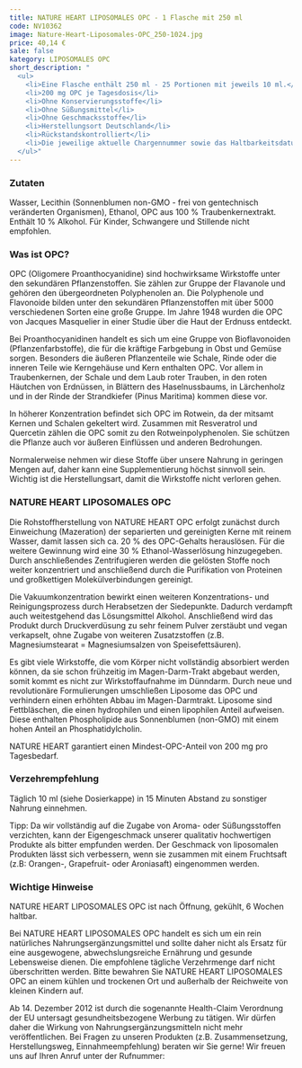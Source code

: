 ```yaml
---
title: NATURE HEART LIPOSOMALES OPC - 1 Flasche mit 250 ml
code: NV10362
image: Nature-Heart-Liposomales-OPC_250-1024.jpg
price: 40,14 €
sale: false
kategory: LIPOSOMALES OPC
short_description: "
  <ul>
    <li>Eine Flasche enthält 250 ml - 25 Portionen mit jeweils 10 ml.</li>
    <li>200 mg OPC je Tagesdosis</li>
    <li>Ohne Konservierungsstoffe</li>
    <li>Ohne Süßungsmittel</li>
    <li>Ohne Geschmacksstoffe</li>
    <li>Herstellungsort Deutschland</li>
    <li>Rückstandskontrolliert</li>
    <li>Die jeweilige aktuelle Chargennummer sowie das Haltbarkeitsdatum finden Sie auf dem NATURE HEART Produktetikett.</li>
  </ul>"
---
```


<h3>Zutaten</h3>
<p>
  Wasser, Lecithin (Sonnenblumen non-GMO - frei von gentechnisch veränderten Organismen), Ethanol, OPC aus 100 % Traubenkernextrakt.
Enthält 10 % Alkohol. Für Kinder, Schwangere und Stillende nicht empfohlen.
</p>

<h3>Was ist OPC?</h3>
<p>
  OPC (Oligomere Proanthocyanidine) sind hochwirksame Wirkstoffe unter den sekundären Pflanzenstoffen. Sie zählen zur Gruppe der Flavanole und gehören den übergeordneten Polyphenolen an. Die Polyphenole und Flavonoide bilden unter den sekundären Pflanzenstoffen mit über 5000 verschiedenen Sorten eine große Gruppe. Im Jahre 1948 wurden die OPC von Jacques Masquelier in einer Studie über die Haut der Erdnuss entdeckt.
</p>
<p>
  Bei Proanthocyanidinen handelt es sich um eine Gruppe von Bioflavonoiden (Pflanzenfarbstoffe), die für die kräftige Farbgebung in Obst und Gemüse sorgen. Besonders die äußeren Pflanzenteile wie Schale, Rinde oder die inneren Teile wie Kerngehäuse und Kern enthalten OPC. Vor allem in Traubenkernen, der Schale und dem Laub roter Trauben, in den roten Häutchen von Erdnüssen, in Blättern des Haselnussbaums, in Lärchenholz und in der Rinde der Strandkiefer (Pinus Maritima) kommen diese vor.
</p>
<p>
  In höherer Konzentration befindet sich OPC im Rotwein, da der mitsamt Kernen und Schalen gekeltert wird. Zusammen mit Resveratrol und Quercetin zählen die OPC somit zu den Rotweinpolyphenolen. Sie schützen die Pflanze auch vor äußeren Einflüssen und anderen Bedrohungen.
</p>
<p>
  Normalerweise nehmen wir diese Stoffe über unsere Nahrung in geringen Mengen auf, daher kann eine Supplementierung höchst sinnvoll sein. Wichtig ist die Herstellungsart, damit die Wirkstoffe nicht verloren gehen.
</p>

<h3>NATURE HEART LIPOSOMALES OPC</h3>
<p>
  Die Rohstoffherstellung von NATURE HEART OPC erfolgt zunächst durch Einweichung (Mazeration) der separierten und gereinigten Kerne mit reinem Wasser, damit lassen sich ca. 20 % des OPC-Gehalts herauslösen. Für die weitere Gewinnung wird eine 30 % Ethanol-Wasserlösung hinzugegeben. Durch anschließendes Zentrifugieren werden die gelösten Stoffe noch weiter konzentriert und anschließend durch die Purifikation von Proteinen und großkettigen Molekülverbindungen gereinigt.
</p>
<p>
  Die Vakuumkonzentration bewirkt einen weiteren Konzentrations- und Reinigungsprozess durch Herabsetzen der Siedepunkte. Dadurch verdampft auch weitestgehend das Lösungsmittel Alkohol. Anschließend wird das Produkt durch Druckverdüsung zu sehr feinem Pulver zerstäubt und vegan verkapselt, ohne Zugabe von weiteren Zusatzstoffen (z.B. Magnesiumstearat = Magnesiumsalzen von Speisefettsäuren).
</p>
<p>
  Es gibt viele Wirkstoffe, die vom Körper nicht vollständig absorbiert werden können, da sie schon frühzeitig im Magen-Darm-Trakt abgebaut werden, somit kommt es nicht zur Wirkstoffaufnahme im Dünndarm. Durch neue und revolutionäre Formulierungen umschließen Liposome das OPC und verhindern einen erhöhten Abbau im Magen-Darmtrakt. Liposome sind Fettbläschen, die einen hydrophilen und einen lipophilen Anteil aufweisen. Diese enthalten Phospholipide aus Sonnenblumen (non-GMO) mit einem hohen Anteil an Phosphatidylcholin.
</p>
<p>
  NATURE HEART garantiert einen Mindest-OPC-Anteil von 200 mg pro Tagesbedarf.
</p>

<h3>Verzehrempfehlung</h3>
<p>
  Täglich 10 ml (siehe Dosierkappe) in 15 Minuten Abstand zu sonstiger Nahrung einnehmen.
</p>
<p>
  Tipp: Da wir vollständig auf die Zugabe von Aroma- oder Süßungsstoffen verzichten, kann der Eigengeschmack unserer qualitativ hochwertigen Produkte als bitter empfunden werden. Der Geschmack von liposomalen Produkten lässt sich verbessern, wenn sie zusammen mit einem Fruchtsaft (z.B: Orangen-, Grapefruit- oder Aroniasaft) eingenommen werden.
</p>

<h3>Wichtige Hinweise</h3>
<p>
  NATURE HEART LIPOSOMALES OPC ist nach Öffnung, gekühlt, 6 Wochen haltbar.
</p>
<p>
  Bei NATURE HEART LIPOSOMALES OPC handelt es sich um ein rein natürliches Nahrungsergänzungsmittel und sollte daher nicht als Ersatz für eine ausgewogene, abwechslungsreiche Ernährung und gesunde Lebensweise dienen. Die empfohlene tägliche Verzehrmenge darf nicht überschritten werden. Bitte bewahren Sie NATURE HEART LIPOSOMALES OPC an einem kühlen und trockenen Ort und außerhalb der Reichweite von kleinen Kindern auf.
</p>
<p>
  Ab 14. Dezember 2012 ist durch die sogenannte Health-Claim Verordnung der EU untersagt gesundheitsbezogene Werbung zu tätigen. Wir dürfen daher die Wirkung von Nahrungsergänzungsmitteln nicht mehr veröffentlichen. Bei Fragen zu unseren Produkten (z.B. Zusammensetzung, Herstellungsweg, Einnahmeempfehlung) beraten wir Sie gerne! Wir freuen uns auf Ihren Anruf unter der Rufnummer:
</p>
